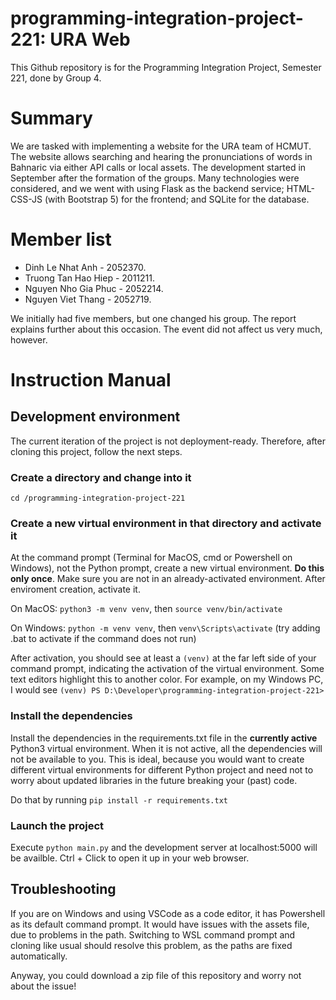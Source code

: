 # programming-integration-project-221: URA Web

This Github repository is for the Programming Integration Project, Semester 221, done by Group 4.

# Summary
We are tasked with implementing a website for the URA team of HCMUT. The website allows searching and hearing the pronunciations of words in Bahnaric via either API calls or local assets. The development started in September after the formation of the groups. Many technologies were considered, and we went with using Flask as the backend service; HTML-CSS-JS (with Bootstrap 5) for the frontend; and SQLite for the database. 

# Member list
* Dinh Le Nhat Anh - 2052370.
* Truong Tan Hao Hiep - 2011211.
* Nguyen Nho Gia Phuc - 2052214.
* Nguyen Viet Thang - 2052719.

We initially had five members, but one changed his group. The report explains further about this occasion. The event did not affect us very much, however.

# Instruction Manual
## Development environment
The current iteration of the project is not deployment-ready. Therefore, after cloning this project, follow the next steps.
### Create a directory and change into it
`cd /programming-integration-project-221`
### Create a new virtual environment in that directory and activate it
At the command prompt (Terminal for MacOS, cmd or Powershell on Windows), not the Python prompt, create a new virtual environment. **Do this only once**. Make sure you are not in an already-activated environment. After enviroment creation, activate it.

On MacOS: `python3 -m venv venv`, then `source venv/bin/activate`

On Windows: `python -m venv venv`, then `venv\Scripts\activate` (try adding .bat to activate if the command does not run)

After activation, you should see at least a `(venv)` at the far left side of your command prompt, indicating the activation of the virtual environment. Some text editors highlight this to another color. For example, on my Windows PC, I would see `(venv) PS D:\Developer\programming-integration-project-221>`

### Install the dependencies
Install the dependencies in the requirements.txt file in the **currently active** Python3 virtual environment. When it is not active, all the dependencies will not be available to you. This is ideal, because you would want to create different virtual environments for different Python project and need not to worry about updated libraries in the future breaking your (past) code.

Do that by running `pip install -r requirements.txt`

### Launch the project
Execute `python main.py` and the development server at localhost:5000 will be availble. Ctrl + Click to open it up in your web browser.

## Troubleshooting
If you are on Windows and using VSCode as a code editor, it has Powershell as its default command prompt. It would have issues with the assets file, due to problems in the path. Switching to WSL command prompt and cloning like usual should resolve this problem, as the paths are fixed automatically. 

Anyway, you could download a zip file of this repository and worry not about the issue!

